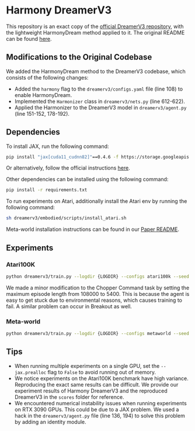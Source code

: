 # Harmony DreamerV3

This repository is an exact copy of the [official DreamerV3 repository](https://github.com/danijar/dreamerv3/tree/8fa35f83eee1ce7e10f3dee0b766587d0a713a60), with the lightweight HarmonyDream method applied to it. 
The original README can be found [here](https://github.com/danijar/dreamerv3/blob/8fa35f83eee1ce7e10f3dee0b766587d0a713a60/README.md).

## Modifications to the Original Codebase
We added the HarmonyDream method to the DreamerV3 codebase, which consists of the following changes:
- Added the `harmony` flag to the `dreamerv3/configs.yaml` file (line 108) to enable HarmonyDream.
- Implemented the `Harmonizer` class in `dreamerv3/nets.py` (line 612-622).
- Applied the Harmonizer to the DreamerV3 model in `dreamerv3/agent.py` (line 151-152, 178-192).

## Dependencies
To install JAX, run the following command:
```zsh
pip install "jax[cuda11_cudnn82]"==0.4.6 -f https://storage.googleapis.com/jax-releases/jax_cuda_releases.html
```
Or alternatively, follow the official instructions [here](https://github.com/google/jax?tab=readme-ov-file#installation).

Other dependencies can be installed using the following command:
```zsh
pip install -r requirements.txt
```
To run experiments on Atari, additionally install the Atari env by running the following command:
```zsh
sh dreamerv3/embodied/scripts/install_atari.sh
```
Meta-world installation instructions can be found in our [Paper README](../README.md).

## Experiments
### Atari100K
```zsh
python dreamerv3/train.py --logdir {LOGDIR} --configs atari100k --seed 0 --task atari_bank_heist --harmony True
```
We made a minor modification to the Chopper Command task by setting the maximum episode length from 108000 to 5400. This is because the agent is easy to get stuck due to environmental reasons, which causes training to fail. A similar problem can occur in Breakout as well.
### Meta-world
```zsh
python dreamerv3/train.py --logdir {LOGDIR} --configs metaworld --seed 0 --task metaworld_handle_pull_side --harmony True
```

## Tips
- When running multiple experiments on a single GPU, set the `--jax.prealloc` flag to `False` to avoid running out of memory.
- We notice experiments on the Atari100K benchmark have high variance. Reproducing the exact same results can be difficult. We provide our experiment results of Harmony DreamerV3 and the reproduced DreamerV3 in the `scores` folder for reference.
- We encountered numerical instability issues when running experiments on RTX 3090 GPUs. This could be due to a JAX problem. We used a hack in the `dreamerv3/agent.py` file (line 136, 194) to solve this problem by adding an identity module.
